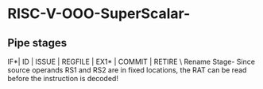 # RISC-V-OOO-SuperScalar-
## Pipe stages

IF*| ID | ISSUE | REGFILE | EX1* | COMMIT | RETIRE \\
Rename Stage-
  Since source operands RS1 and RS2 are in fixed locations, the RAT can be read before the instruction is decoded!
